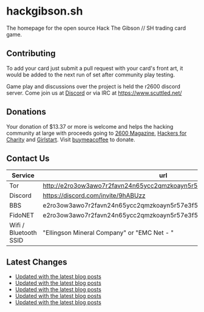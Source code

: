 # hackgibson.sh
The homepage for the open source Hack The Gibson // SH trading card game.


## Contributing

To add your card just submit a pull request with your card's front art, it would be added to the next run of set after community play testing.

Game play and discussions over the project is held the r2600 discord server. Come join us at [Discord](https://discord.com/invite/9hABUzz) or via IRC at https://www.scuttled.net/


## Donations

Your donation of $13.37 or more is welcome and helps the hacking community at large with proceeds going to [2600 Magazine](https://2600.com/), [Hackers for Charity](https://hackersforcharity.org) and [Girlstart](https://girlstart.org).  Visit [buymeacoffee](https://www.buymeacoffee.com/hackgibson.sh) to donate.


## Contact Us

Service | url
-|-
Tor | http://e2ro3ow3awo7r2favn24n65ycc2qmzkoayn5r57e3f56nvjwdcgg32ad.onion
Discord | https://discord.com/invite/9hABUzz
BBS | e2ro3ow3awo7r2favn24n65ycc2qmzkoayn5r57e3f56nvjwdcgg32ad.onion:23
FidoNET | e2ro3ow3awo7r2favn24n65ycc2qmzkoayn5r57e3f56nvjwdcgg32ad.onion:24554
Wifi / Bluetooth SSID | "Ellingson Mineral Company" or "EMC Net - <fidonet address>"

## Latest Changes
<!-- BLOG-POST-LIST:START -->
- [Updated with the latest blog posts](https://github.com/DFW2600/hackgibson.sh/commit/abe95c124af086b1b9847a906703a746f609df3e)
- [Updated with the latest blog posts](https://github.com/DFW2600/hackgibson.sh/commit/db8ce31242431daba5080cee52e7d51f1106fa20)
- [Updated with the latest blog posts](https://github.com/DFW2600/hackgibson.sh/commit/c0d3cd3d13c9e02be48b912c579b42b7d50db46b)
- [Updated with the latest blog posts](https://github.com/DFW2600/hackgibson.sh/commit/1a4a660a3f96c59849f232ecea9904b1a94c8b74)
- [Updated with the latest blog posts](https://github.com/DFW2600/hackgibson.sh/commit/15699a6802feef283fbcf8dd1e7542a18f8bec81)
<!-- BLOG-POST-LIST:END -->
